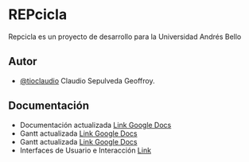 
# REPcicla

Repcicla es un proyecto de desarrollo para la Universidad Andrés Bello

## Autor

- [@tioclaudio](https://github.com/grafick/) Claudio Sepulveda Geoffroy.


## Documentación

- Documentación actualizada [Link Google Docs](https://docs.google.com/document/d/1MB2AcWvwpzASKKBo_ge7Bqlwn3xBwM_G/edit?usp=sharing&ouid=100832308710693042575&rtpof=true&sd=true)
- Gantt actualizada [Link Google Docs](https://docs.google.com/spreadsheets/d/12M_ZqVNWMFjaM8yNU0VlFGmUZwJEIhLPHYwtHlG9BLo/edit?usp=sharing)
- Gantt actualizada [Link Google Docs](https://docs.google.com/spreadsheets/d/12M_ZqVNWMFjaM8yNU0VlFGmUZwJEIhLPHYwtHlG9BLo/edit?usp=sharing)
- Interfaces de Usuario e Interacción [Link](https://xd.adobe.com/view/e02f8761-3398-4110-9623-375fa86a438b-b57c/)
